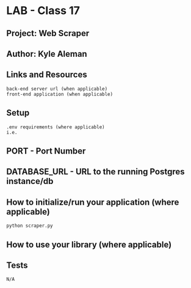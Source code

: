 # LAB - Class 17
## Project: Web Scraper
## Author: Kyle Aleman
## Links and Resources
    back-end server url (when applicable)
    front-end application (when applicable)
## Setup
    .env requirements (where applicable)
    i.e.

## PORT - Port Number
## DATABASE_URL - URL to the running Postgres instance/db
## How to initialize/run your application (where applicable)
    python scraper.py
## How to use your library (where applicable)
## Tests
    N/A
